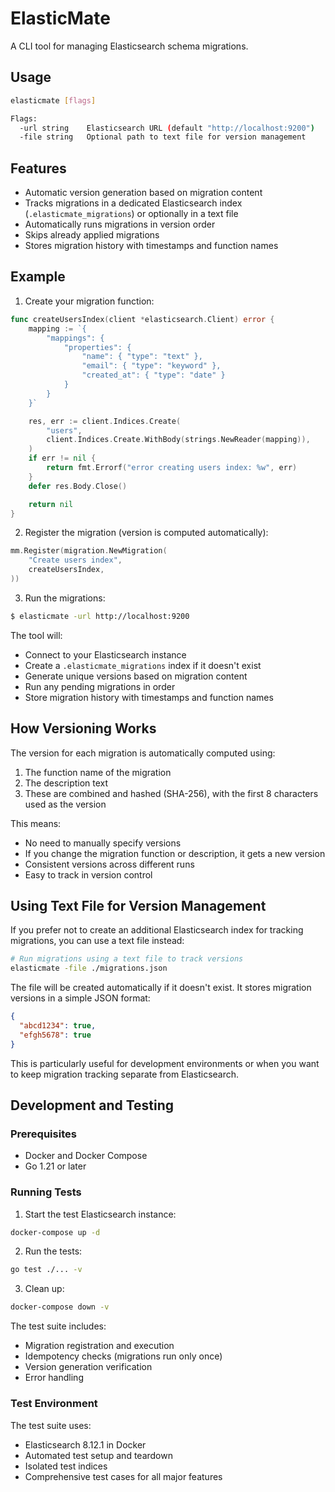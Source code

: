 # ElasticMate

A CLI tool for managing Elasticsearch schema migrations.

## Usage

```bash
elasticmate [flags]

Flags:
  -url string    Elasticsearch URL (default "http://localhost:9200")
  -file string   Optional path to text file for version management
```

## Features

- Automatic version generation based on migration content
- Tracks migrations in a dedicated Elasticsearch index (`.elasticmate_migrations`) or optionally in a text file
- Automatically runs migrations in version order
- Skips already applied migrations
- Stores migration history with timestamps and function names

## Example

1. Create your migration function:

```go
func createUsersIndex(client *elasticsearch.Client) error {
    mapping := `{
        "mappings": {
            "properties": {
                "name": { "type": "text" },
                "email": { "type": "keyword" },
                "created_at": { "type": "date" }
            }
        }
    }`

    res, err := client.Indices.Create(
        "users",
        client.Indices.Create.WithBody(strings.NewReader(mapping)),
    )
    if err != nil {
        return fmt.Errorf("error creating users index: %w", err)
    }
    defer res.Body.Close()

    return nil
}
```

2. Register the migration (version is computed automatically):

```go
mm.Register(migration.NewMigration(
    "Create users index",
    createUsersIndex,
))
```

3. Run the migrations:

```bash
$ elasticmate -url http://localhost:9200
```

The tool will:
- Connect to your Elasticsearch instance
- Create a `.elasticmate_migrations` index if it doesn't exist
- Generate unique versions based on migration content
- Run any pending migrations in order
- Store migration history with timestamps and function names

## How Versioning Works

The version for each migration is automatically computed using:
1. The function name of the migration
2. The description text
3. These are combined and hashed (SHA-256), with the first 8 characters used as the version

This means:
- No need to manually specify versions
- If you change the migration function or description, it gets a new version
- Consistent versions across different runs
- Easy to track in version control

## Using Text File for Version Management

If you prefer not to create an additional Elasticsearch index for tracking migrations, you can use a text file instead:

```bash
# Run migrations using a text file to track versions
elasticmate -file ./migrations.json
```

The file will be created automatically if it doesn't exist. It stores migration versions in a simple JSON format:

```json
{
  "abcd1234": true,
  "efgh5678": true
}
```

This is particularly useful for development environments or when you want to keep migration tracking separate from Elasticsearch.

## Development and Testing

### Prerequisites

- Docker and Docker Compose
- Go 1.21 or later

### Running Tests

1. Start the test Elasticsearch instance:
```bash
docker-compose up -d
```

2. Run the tests:
```bash
go test ./... -v
```

3. Clean up:
```bash
docker-compose down -v
```

The test suite includes:
- Migration registration and execution
- Idempotency checks (migrations run only once)
- Version generation verification
- Error handling

### Test Environment

The test suite uses:
- Elasticsearch 8.12.1 in Docker
- Automated test setup and teardown
- Isolated test indices
- Comprehensive test cases for all major features
